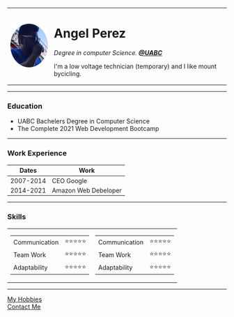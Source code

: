 <!DOCTYPE html>
<html lang="en" dir="ltr">

<head>
  <meta charset="utf-8">
  <title> Angel's Personal Site </title>
</head>

<body>
  <table cellspacing="20">
    <tr>
      <td><img src="angelperez.png" alt="Angel Perez profile image" width="100" height="100"></td>
      <td>
        <h1>Angel Perez</h1>
        <p><em>Degree in computer Science.<strong> <a href="http://www.uabc.mx/" target="_blank">@UABC</a></strong></em></p>
        <p>I'm a low voltage technician (temporary) and I like mount bycicling.</p>
      </td>
    </tr>
  </table>
  <hr size="3" />
  <h3>Education</h3>
  <ul>
    <li>UABC Bachelers Degree in Computer Science</li>
    <li>The Complete 2021 Web Development Bootcamp</li>
  </ul>
  <hr size="3">
  <h3>Work Experience</h3>
  <table cellspacing="10">
    <thead>
      <tr>
        <th>Dates</th>
        <th>Work</th>
      </tr>
    </thead>
    <tbody>
      <tr>
        <td>2007-2014</td>
        <td>CEO Google</td>
      </tr>
      <tr>
        <td>2014-2021</td>
        <td>Amazon Web Debeloper</td>
      </tr>
    </tbody>
  </table>
  <hr size="3">
  <h3>Skills</h3>
  <table cellspacing="10">
    <tr>
      <td>
        <table>
          <tr>
            <td>Communication</td>
            <td>⭐️⭐️⭐️⭐️⭐️</td>
          </tr>
          <tr>
            <td>Team Work</td>
            <td>⭐️⭐️⭐️⭐️⭐️</td>
          </tr>
          <tr>
            <td>Adaptability</td>
            <td>⭐️⭐️⭐️⭐️⭐️</td>
          </tr>
        </table>
      </td>
      <td>
        <table>
          <tr>
            <td>Communication</td>
            <td>⭐️⭐️⭐️⭐️⭐️</td>
          </tr>
          <tr>
            <td>Team Work</td>
            <td>⭐️⭐️⭐️⭐️⭐️</td>
          </tr>
          <tr>
            <td>Adaptability</td>
            <td>⭐️⭐️⭐️⭐️⭐️</td>
          </tr>
        </table>
      </td>
    </tr>
  </table>
  <hr size="3">
  <a href="hobbies.html">My Hobbies</a>
  <br>
  <a href="contact.html">Contact Me</a>
</body>

</html>
